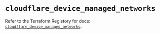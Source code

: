 # `cloudflare_device_managed_networks`

Refer to the Terraform Registory for docs: [`cloudflare_device_managed_networks`](https://registry.terraform.io/providers/cloudflare/cloudflare/4.10.0/docs/resources/device_managed_networks).
